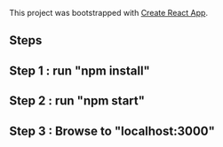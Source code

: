 This project was bootstrapped with [Create React App](https://github.com/facebook/create-react-app).

## Steps 

## Step 1 : run "npm install"
## Step 2 : run "npm start"
## Step 3 : Browse to "localhost:3000"
